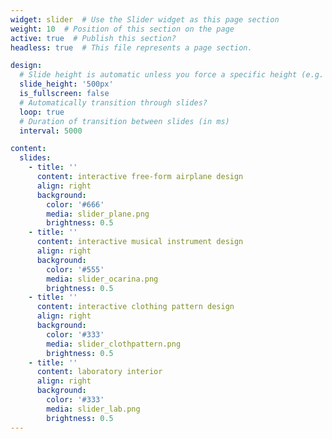 ```yaml
---
widget: slider  # Use the Slider widget as this page section
weight: 10  # Position of this section on the page
active: true  # Publish this section?
headless: true  # This file represents a page section.

design:
  # Slide height is automatic unless you force a specific height (e.g. '400px')
  slide_height: '500px'
  is_fullscreen: false
  # Automatically transition through slides?
  loop: true
  # Duration of transition between slides (in ms)
  interval: 5000

content:
  slides:
    - title: ''
      content: interactive free-form airplane design
      align: right
      background:
        color: '#666'
        media: slider_plane.png
        brightness: 0.5  
    - title: ''
      content: interactive musical instrument design
      align: right
      background:
        color: '#555'
        media: slider_ocarina.png
        brightness: 0.5
    - title: ''
      content: interactive clothing pattern design
      align: right
      background:
        color: '#333'
        media: slider_clothpattern.png
        brightness: 0.5
    - title: ''
      content: laboratory interior
      align: right
      background:
        color: '#333'
        media: slider_lab.png
        brightness: 0.5  
---
```


